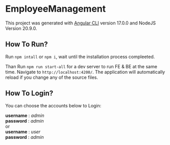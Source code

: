 # EmployeeManagement

This project was generated with [Angular CLI](https://github.com/angular/angular-cli) version 17.0.0 and NodeJS Version 20.9.0.

## How To Run?

Run `npm intall` or `npm i`, wait until the installation process compleeted.

Than Run `npm run start-all` for a dev server to run FE & BE at the same time. 
Navigate to `http://localhost:4200/`. The application will automatically reload if you change any of the source files.

## How To Login?

You can choose the accounts below to Login:

**username** : _admin_  
**password** : _admin_  
or  
**username** : _user_  
**password** : _admin_
